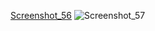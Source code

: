 [Screenshot_56](https://user-images.githubusercontent.com/43266045/139201601-742698a3-2ff4-4eb6-9303-c4532aa8da46.png)
![Screenshot_57](https://user-images.githubusercontent.com/43266045/139201611-58db019f-74b9-437b-94d1-3a1313d2d748.png)
